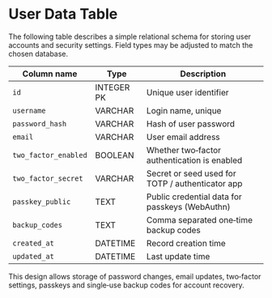 # User Data Table

The following table describes a simple relational schema for storing user accounts and security settings. Field types may be adjusted to match the chosen database.

| Column name         | Type          | Description                                      |
|---------------------|---------------|--------------------------------------------------|
| `id`                | INTEGER PK    | Unique user identifier                           |
| `username`          | VARCHAR       | Login name, unique                               |
| `password_hash`     | VARCHAR       | Hash of user password                            |
| `email`             | VARCHAR       | User email address                               |
| `two_factor_enabled`| BOOLEAN       | Whether two‑factor authentication is enabled     |
| `two_factor_secret` | VARCHAR       | Secret or seed used for TOTP / authenticator app |
| `passkey_public`    | TEXT          | Public credential data for passkeys (WebAuthn)   |
| `backup_codes`      | TEXT          | Comma separated one‑time backup codes            |
| `created_at`        | DATETIME      | Record creation time                             |
| `updated_at`        | DATETIME      | Last update time                                 |

This design allows storage of password changes, email updates, two‑factor settings, passkeys and single‑use backup codes for account recovery.
